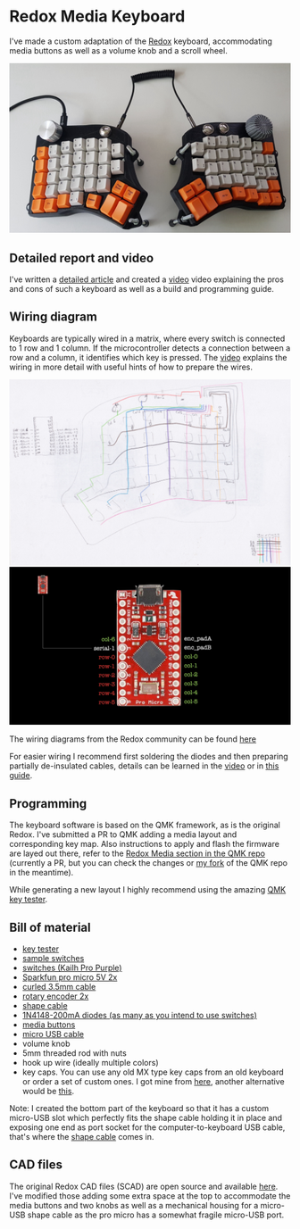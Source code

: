 # Redox Media Keyboard

I've made a custom adaptation of the [Redox](https://hackaday.io/project/160610-redox-keyboard) keyboard, accommodating media buttons as well as a volume knob and a scroll wheel.

<img title="The Redox Media Keyboard" alt="The Redox Media Keyboard" src="./images/the_keyboard.jpg">

## Detailed report and video
I've written a [detailed article](https://shiftux.org/making_projects/keyboard.html) and created a [video](---------------VIDEO---------------) video explaining the pros and cons of such a keyboard as well as a build and programming guide.

## Wiring diagram
Keyboards are typically wired in a matrix, where every switch is connected to 1 row and 1 column. If the microcontroller detects a connection between a row and a column, it identifies which key is pressed. The [video](---------------VIDEO---------------) explains the wiring in more detail with useful hints of how to prepare the wires.

<img title="The Redox Media Keyboard" alt="The Redox Media Keyboard" src="./images/redox_media_wiring_detail.png">
<img title="The Redox Media Keyboard" alt="The Redox Media Keyboard" src="./images/pro_micro_connections.jpg">

The wiring diagrams from the Redox community can be found [here](https://hackaday.io/project/160610/logs?sort=oldest)

For easier wiring I recommend first soldering the diodes and then preparing partially de-insulated cables, details can be learned in the [video](---------------VIDEO---------------)  or in [this guide](https://geekhack.org/index.php?topic=87689.0).

## Programming
The keyboard software is based on the QMK framework, as is the original Redox. I've submitted a PR to QMK adding a media layout and corresponding key map. Also instructions to apply and flash the firmware are layed out there, refer to the [Redox Media section in the QMK repo](https://github.com/qmk/qmk_firmware/pull/13084) (currently a PR, but you can check the changes or [my fork](https://github.com/qmk/qmk_firmware/pull/13084) of the QMK repo in the meantime).

While generating a new layout I highly recommend using the amazing [QMK key tester](https://config.qmk.fm/#/test).


## Bill of material
- [key tester](https://www.amazon.fr/AKWOX-M%C3%A9canique-Interrupteurs-Dampeners-Extracteur/dp/B01GZHU1EG/ref=sr_1_2?__mk_fr_FR=%C3%85M%C3%85%C5%BD%C3%95%C3%91&dchild=1&keywords=keyboard%2Btester&qid=1592215220&sr=8-2)
- [sample switches](https://www.pcgamingrace.com/products/glorious-mx-switch-sample-pack)
- [switches (Kailh Pro Purple)](https://www.digitec.ch/de/s1/product/glorious-pc-gaming-race-kailh-pro-purple-switches-120-stueck-maus-tastatur-zubehoer-12826227)
- [Sparkfun pro micro 5V 2x](https://www.play-zone.ch/de/sparkfun-arduino-pro-micro-5v-16mhz.html)
- [curled 3.5mm cable](https://www.brack.ch/hama-audio-kabel-klinke-3-182926)
- [rotary encoder 2x](https://www.digitec.ch/de/s1/product/velleman-digital-rotary-encoder-modul-entwicklungsboard-kit-12256627)
- [shape cable](https://www.fust.ch/de/p/pc-tablet-handy/pc-komponenten/kabel-adapter/delock/usb-otg-kabel-microb-shapecable-0-15-m-8289927.html)
- [1N4148-200mA diodes (as many as you intend to use switches)](https://www.amazon.fr/dp/B07CTW5L3W/ref=pe_3044141_185740131_TE_item)
- [media buttons](https://www.aliexpress.com/item/32908474287.html)
- [micro USB cable](https://www.amazon.fr/dp/B07Q5NQFL1/ref=pe_3044141_185740131_TE_item)
- volume knob
- 5mm threaded rod with nuts
- hook up wire (ideally multiple colors)
- key caps. You can use any old MX type key caps from an old keyboard or order a set of custom ones. I got mine from [here](https://www.maxkeyboard.com/iso-layout-custom-color-cherry-mx-keycap-set-top-print-blank.html), another alternative would be [this](https://candykeys.com/).

Note: I created the bottom part of the keyboard so that it has a custom micro-USB slot which perfectly fits the shape cable holding it in place and exposing one end as port socket for the computer-to-keyboard USB cable, that's where the [shape cable](https://www.fust.ch/de/p/pc-tablet-handy/pc-komponenten/kabel-adapter/delock/usb-otg-kabel-microb-shapecable-0-15-m-8289927.html) comes in.
## CAD files
The original Redox CAD files (SCAD) are open source and available [here](https://github.com/Lenbok/scad-keyboard-cases). I've modified those adding some extra space at the top to accommodate the media buttons and two knobs as well as a mechanical housing for a micro-USB shape cable as the pro micro has a somewhat fragile micro-USB port.
